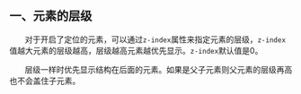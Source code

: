 ## 一、元素的层级
&nbsp;&nbsp;&nbsp;&nbsp;&nbsp;&nbsp;&nbsp;对于开启了定位的元素，可以通过`z-index`属性来指定元素的层级，`z-index`值越大元素的层级越高，层级越高元素越优先显示。`z-index`默认值是0。

&nbsp;&nbsp;&nbsp;&nbsp;&nbsp;&nbsp;&nbsp;层级一样时优先显示结构在后面的元素。如果是父子元素则父元素的层级再高也不会盖住子元素。